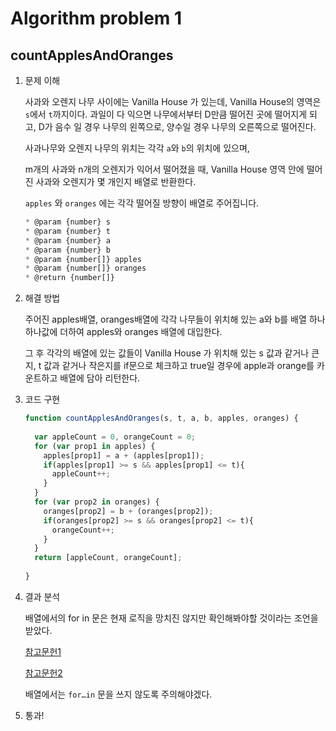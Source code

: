 # Algorithm problem 1

## countApplesAndOranges

1. 문제 이해

   사과와 오렌지 나무 사이에는 Vanilla House 가 있는데, Vanilla House의 영역은 `s`에서 `t`까지이다. 과일이 다 익으면 나무에서부터 D만큼 떨어진 곳에 떨어지게 되고, D가 음수 일 경우 나무의 왼쪽으로, 양수일 경우 나무의 오른쪽으로 떨어진다.

   사과나무와 오렌지 나무의 위치는 각각 `a`와 `b`의 위치에 있으며,

   m개의 사과와 n개의 오렌지가 익어서 떨어졌을 때, Vanilla House 영역 안에 떨어진 사과와 오렌지가 몇 개인지 배열로 반환한다.

   `apples` 와 `oranges` 에는 각각 떨어질 방향이 배열로 주어집니다.

   ```js
   * @param {number} s
   * @param {number} t
   * @param {number} a
   * @param {number} b
   * @param {number[]} apples
   * @param {number[]} oranges
   * @return {number[]}
   ```

   

2. 해결 방법

   주어진 apples배열, oranges배열에 각각 나무들이 위치해 있는 a와 b를 배열 하나 하나값에 더하여 apples와 oranges 배열에 대입한다. 

   그 후 각각의 배열에 있는 값들이 Vanilla House 가 위치해 있는 s 값과 같거나 큰지, t 값과 같거나 작은지를 if문으로 체크하고 true일 경우에 apple과 orange를 카운트하고 배열에 담아 리턴한다.

   

3. 코드 구현

   ```js
   function countApplesAndOranges(s, t, a, b, apples, oranges) {
     
     var appleCount = 0, orangeCount = 0;
     for (var prop1 in apples) {
       apples[prop1] = a + (apples[prop1]);
       if(apples[prop1] >= s && apples[prop1] <= t){
         appleCount++;
       }
     }
     for (var prop2 in oranges) {
       oranges[prop2] = b + (oranges[prop2]);
       if(oranges[prop2] >= s && oranges[prop2] <= t){
         orangeCount++;
       }
     }
     return [appleCount, orangeCount];
     
   }
   
   ```

   

   

4. 결과 분석

   배열에서의 for in 문은 현재 로직을 망치진 않지만 확인해봐야할 것이라는 조언을 받았다. 

   [참고문헌1](https://developer.mozilla.org/en-US/docs/Web/JavaScript/Reference/Statements/for...in#Array_iteration_and_for...in)

   [참고문헌2](https://stackoverflow.com/questions/500504/why-is-using-for-in-with-array-iteration-a-bad-idea)

   배열에서는 `for…in` 문을 쓰지 않도록 주의해야겠다.

5. 통과!

   


